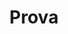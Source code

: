 ---
image: /images/1-Maggio.jpeg
title: Prova
text: Questa è appunto una prova
button: Daje
link: 'https://prova.com '
---